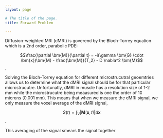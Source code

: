 ```yaml
---
layout: page

# The title of the page.
title: Forward Problem

---
```


Diffusion-weighted MRI (dMRI) is goverend by the Bloch-Torrey equation which is a 2nd order, parabolic PDE: 

$$\frac{\partial \bm{M}}{\partial t} = -i(\gamma \bm{G} \cdot \bm{x})\bm{M} - \frac{\bm{M}}{T_2} - D \nabla^2 \bm{M}$$.

Solving the Bloch-Torrey equation for different microstrucutral geoemtries allows us to determine what the dMRI signal should be for that particular microstrucutre. Unfortunatly, dMRI in muscle has a resolution size of 1-2 mm while the microstrucutre being meaasured is one the order of 10 microns (0.001 mm). This means that when we measure the dMRI signal, we only measure the voxel average of the dMRI signal,

$$ S(t) = \int_{V}|\bm{M}(\bm{x},t)|d\bm{x} $$.

This averaging of the signal smears the signal together 


